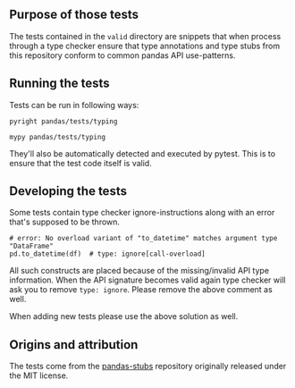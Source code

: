 ## Purpose of those tests

The tests contained in the `valid` directory are snippets that when
process through a type checker ensure that type annotations and type
stubs from this repository conform to common pandas API use-patterns.

## Running the tests

Tests can be run in following ways:

`pyright pandas/tests/typing`

`mypy pandas/tests/typing`

They'll also be automatically detected and executed by pytest. This
is to ensure that the test code itself is valid.

## Developing the tests

Some tests contain type checker ignore-instructions along with an
error that's supposed to be thrown.

    # error: No overload variant of "to_datetime" matches argument type "DataFrame"
    pd.to_datetime(df)  # type: ignore[call-overload]

All such constructs are placed because of the missing/invalid API
type information. When the API signature becomes valid again type
checker will ask you to remove `type: ignore`. Please remove the
above comment as well.

When adding new tests please use the above solution as well.

## Origins and attribution

The tests come from the [pandas-stubs](https://github.com/VirtusLab/pandas-stubs)
repository originally released under the MIT license.
